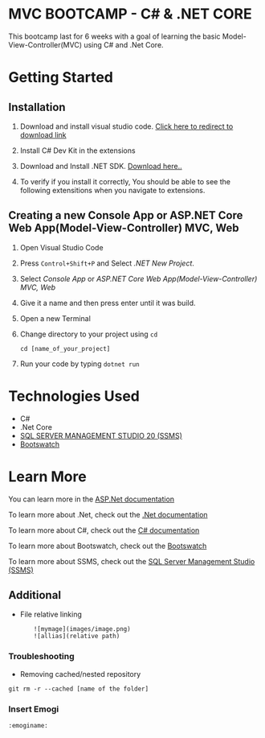# MVC BOOTCAMP - C# & .NET CORE
This bootcamp last for 6 weeks with a goal of learning the basic Model-View-Controller(MVC) using C# and .Net Core.

# Getting Started
## Installation
 1. Download and install visual studio code. [Click here to redirect to download link](https://code.visualstudio.com/download)

 2. Install C# Dev Kit in the extensions
 
 3. Download and Install .NET SDK. [Download here..](https://dotnet.microsoft.com/en-us/download)

 4. To verify if you install it correctly, You should be able to see the following extensitions when you navigate to extensions.

## Creating a new Console App or ASP.NET Core Web App(Model-View-Controller) MVC, Web
 1. Open Visual Studio Code

 2. Press `Control+Shift+P` and Select *.NET New Project*.

 3. Select *Console App* or *ASP.NET Core Web App(Model-View-Controller) MVC, Web*

 4. Give it a name and then press enter until it was build.

 5. Open a new Terminal

 6. Change directory to your project using `cd`
    ```
    cd [name_of_your_project]
    ```

 7. Run your code by typing `dotnet run`

# Technologies Used
- C#
- .Net Core
- [SQL SERVER MANAGEMENT STUDIO 20 (SSMS)](https://learn.microsoft.com/en-us/sql/ssms/download-sql-server-management-studio-ssms?view=sql-server-ver16#download-ssms)
- [Bootswatch](https://bootswatch.com/default/)

# Learn More
You can learn more in the [ASP.Net documentation](https://learn.microsoft.com/en-us/aspnet/core/?view=aspnetcore-8.0)

To learn more about .Net, check out the [.Net documentation](https://learn.microsoft.com/en-us/dotnet/)

To learn more about C#, check out the [C# documentation](https://learn.microsoft.com/en-us/dotnet/csharp/)

To learn more about Bootswatch, check out the [Bootswatch](https://bootswatch.com/default/)

To learn more about SSMS, check out the [SQL Server Management Studio (SSMS)](https://learn.microsoft.com/en-us/sql/sql-server/?view=sql-server-ver16)

## Additional
- File relative linking 
```
       ![mymage](images/image.png)
       ![allias](relative path)
```

### Troubleshooting
- Removing cached/nested repository 
```
git rm -r --cached [name of the folder]
```

### Insert Emogi
```
:emoginame:

```
